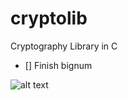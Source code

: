 # cryptolib

Cryptography Library in C

- [] Finish bignum

![alt text](https://github.com/yarochewsky/cryptolib/blob/master/xkcd.png)
